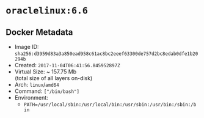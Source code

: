 # `oraclelinux:6.6`

## Docker Metadata

- Image ID: `sha256:d3959d83a3a850ead958c61ac8bc2eeef63300de757d2bc8edab0dfe1b20294b`
- Created: `2017-11-04T06:41:56.845952897Z`
- Virtual Size: ~ 157.75 Mb  
  (total size of all layers on-disk)
- Arch: `linux`/`amd64`
- Command: `["/bin/bash"]`
- Environment:
  - `PATH=/usr/local/sbin:/usr/local/bin:/usr/sbin:/usr/bin:/sbin:/bin`
